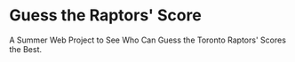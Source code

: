 # Guess the Raptors' Score
A Summer Web Project to See Who Can Guess the Toronto Raptors' Scores the Best.
